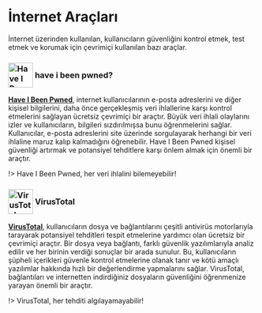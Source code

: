 # İnternet Araçları

İnternet üzerinden kullanılan, kullanıcıların güvenliğini kontrol etmek, test etmek ve korumak için çevrimiçi kullanılan bazı araçlar.

### <span style="display: inline-block; vertical-align: middle;"><img src="docs/images/have-i-been-pwned-logo.png" alt="Have I Been Pwned" style="width: 50px; height: auto;"> </span> <span style="display: inline-block; vertical-align: middle;"> have i been pwned?

[**Have I Been Pwned**](https://haveibeenpwned.com/), internet kullanıcılarının e-posta adreslerini ve diğer kişisel bilgilerini, daha önce gerçekleşmiş veri ihlallerine karşı kontrol etmelerini sağlayan ücretsiz çevrimiçi bir araçtır. Büyük veri ihlali olaylarını izler ve kullanıcıların, bilgileri sızdırılmışsa bunu öğrenmelerini sağlar. Kullanıcılar, e-posta adreslerini site üzerinde sorgulayarak herhangi bir veri ihlaline maruz kalıp kalmadığını öğrenebilir. Have I Been Pwned kişisel güvenliği artırmak ve potansiyel tehditlere karşı önlem almak için önemli bir araçtır.

!> Have I Been Pwned, her veri ihlalini bilemeyebilir!

### <span style="display: inline-block; vertical-align: middle;"><img src="docs/images/virustotal-logo.png" alt="VirusTotal" style="width: 50px; height: auto;"> </span> <span style="display: inline-block; vertical-align: middle;"> VirusTotal

[**VirusTotal**](https://www.virustotal.com/gui/), kullanıcıların dosya ve bağlantılarını çeşitli antivirüs motorlarıyla tarayarak potansiyel tehditleri tespit etmelerine yardımcı olan ücretsiz bir çevrimiçi araçtır. Bir dosya veya bağlantı, farklı güvenlik yazılımlarıyla analiz edilir ve her birinin verdiği sonuçlar bir arada sunulur. Bu, kullanıcıların şüpheli içerikleri güvenle kontrol etmelerine olanak tanır ve kötü amaçlı yazılımlar hakkında hızlı bir değerlendirme yapmalarını sağlar. VirusTotal, bağlantıları ve internetten indirdiğiniz dosyaların güvenliğini öğrenmenize yarayan önemli bir araçtır.

!> VirusTotal, her tehditi algılayamayabilir!
